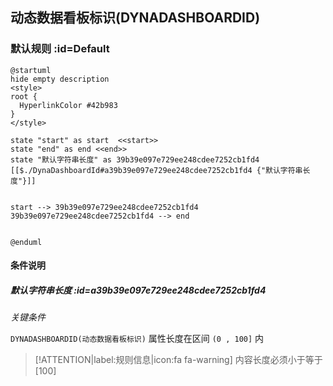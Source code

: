 ## 动态数据看板标识(DYNADASHBOARDID) <!-- {docsify-ignore-all} -->

   

### 默认规则 :id=Default

```plantuml
@startuml
hide empty description
<style>
root {
  HyperlinkColor #42b983
}
</style>

state "start" as start  <<start>>
state "end" as end <<end>>
state "默认字符串长度" as 39b39e097e729ee248cdee7252cb1fd4 [[$./DynaDashboardId#a39b39e097e729ee248cdee7252cb1fd4 {"默认字符串长度"}]]


start --> 39b39e097e729ee248cdee7252cb1fd4 
39b39e097e729ee248cdee7252cb1fd4 --> end 


@enduml
```

#### 条件说明

##### 默认字符串长度 :id=a39b39e097e729ee248cdee7252cb1fd4


*关键条件*


`DYNADASHBOARDID(动态数据看板标识)` 属性长度在区间 `(0 , 100]` 内

> [!ATTENTION|label:规则信息|icon:fa fa-warning]
> 内容长度必须小于等于[100]







